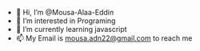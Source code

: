 - 👋 Hi, I’m @Mousa-Alaa-Eddin
- 👀 I’m interested in Programing
- 🌱 I’m currently learning javascript
- 📫 My Email is mousa.adn22@gmail.com to reach me
